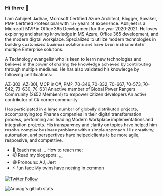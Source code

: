 ### Hi there 👋 
I am Abhijeet Jadhav, 
Microsoft Certified Azure Architect, Blogger, Speaker, PMP Certified Professional with 16+ years of experience. Abhijeet is a Microsoft MVP in Office 365 Development for the year 2020-2021. He loves exploring and sharing knowledge in MS Azure, Office 365 development, and the modern digital workplace. Specialized to utilize modern technologies in building customized business solutions and have been instrumental in multiple Enterprise solutions.

A Technology evangelist who is keen to learn new technologies and believes in the power of sharing the knowledge achieved by contributing through multiple mediums. He has also validated his knowledge by following certifications:

AZ-300 ,AZ-301, MCP in C#, PMP, 70-346, 70-332, 70-667, 70-573, 70-542, 70-630, 70-631
An active member of Global Power Rangers Community (2652 Members) to empower Citizen developers
An active contributor of C# corner community

Has participated in a large number of globally distributed projects, accompanying top Pharma companies in their digital transformation process, performing and leading Modern Workplace implementations and integration projects. His transparency and clarity on topics have helped him resolve complex business problems with a simple approach. His creativity, automation, and perspectives have helped clients to be more agile, responsive, and competitive.

<!--
**TekExpo/TekExpo** is a ✨ _special_ ✨ repository because its `README.md` (this file) appears on your GitHub profile.
-->

- 💬 Reach me at [... How to reach me:](https://twitter.com/jadhav_jeet)
- 📫 Read my blogspots: [...](https://tekexpo.wordpress.com/)
- 😄 Pronouns: AJ, Jeet
- ⚡ Fun fact: My twins have nothing in common

[![Twitter Follow](https://img.shields.io/twitter/follow/jadhav_jeet?color=blue&logo=twitter&style=for-the-badge)](https://twitter.com/intent/follow?screen_name=jadhav_jeet)

![Anurag's github stats](https://github-readme-stats.vercel.app/api?username=TekExpo&show_icons=true&theme=radical)
